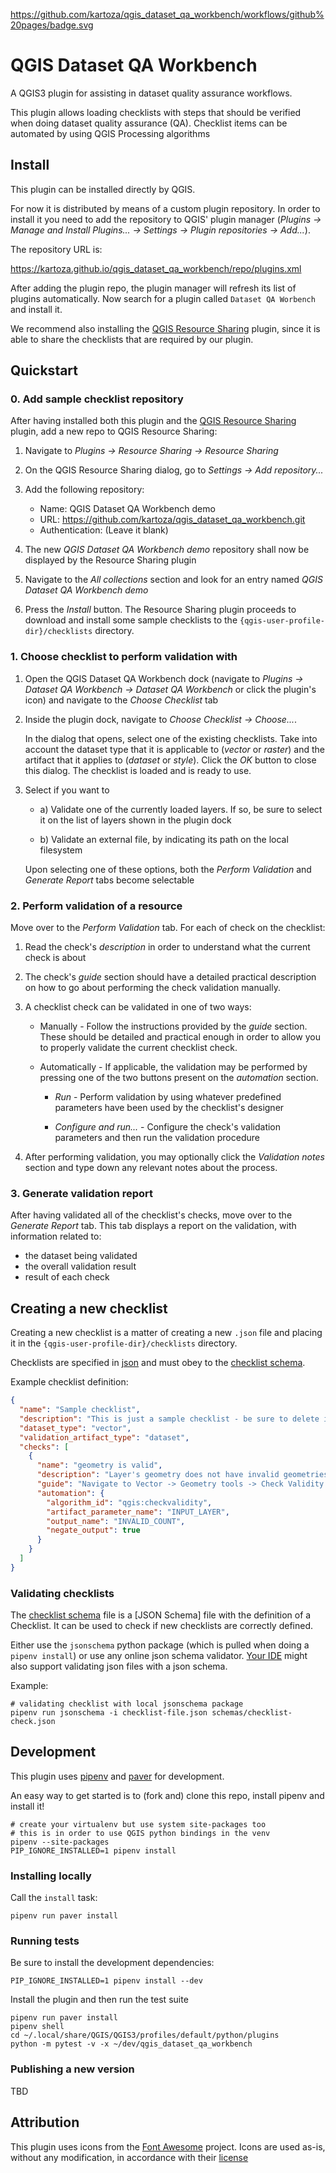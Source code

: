 https://github.com/kartoza/qgis_dataset_qa_workbench/workflows/github%20pages/badge.svg

# QGIS Dataset QA Workbench

A QGIS3 plugin for assisting in dataset quality assurance workflows.

This plugin allows loading checklists with steps that should be verified 
when doing dataset quality assurance (QA). Checklist items can be automated 
by using QGIS Processing algorithms


## Install

This plugin can be installed directly by QGIS. 

For now it is distributed by means of a custom plugin repository. In order 
to install it you need to add the repository to QGIS' plugin manager 
(_Plugins -> Manage and Install Plugins... -> Settings -> 
Plugin repositories -> Add..._). 

The repository URL is:

https://kartoza.github.io/qgis_dataset_qa_workbench/repo/plugins.xml

After adding the plugin repo, the plugin manager will refresh its list of 
plugins automatically. Now search for a plugin called `Dataset QA Worbench` 
and install it.

We recommend also installing the [QGIS Resource Sharing] plugin, since it
is able to share the checklists that are required by  our plugin.


## Quickstart

### 0. Add sample checklist repository

After having installed both this plugin and the [QGIS Resource Sharing] 
plugin, add a new repo to QGIS Resource Sharing:
   
1. Navigate to _Plugins -> Resource Sharing -> Resource Sharing_

1. On the QGIS Resource Sharing dialog, go to _Settings -> Add repository..._

1. Add the following repository:
   
   -  Name: QGIS Dataset QA Workbench demo
   -  URL: https://github.com/kartoza/qgis_dataset_qa_workbench.git
   -  Authentication: (Leave it blank)
     
1. The new _QGIS Dataset QA Workbench demo_ repository shall now be 
   displayed by the Resource Sharing plugin
   
1. Navigate to the  _All collections_ section and look for an entry named
   _QGIS Dataset QA Workbench demo_
     
1. Press the _Install_ button. The Resource Sharing plugin proceeds to 
   download and install some sample checklists to the 
   `{qgis-user-profile-dir}/checklists` directory.
     
     
### 1. Choose checklist to perform validation with
     
1. Open the QGIS Dataset QA Workbench dock (navigate to 
   _Plugins -> Dataset QA Workbench -> Dataset QA Workbench_ or click the 
   plugin's icon) and navigate to the _Choose Checklist_ tab
   
1. Inside the plugin dock, navigate to _Choose Checklist -> Choose..._. 

   In the dialog that opens, select one of the existing checklists. Take into
   account the dataset type that it is applicable to (_vector_ or _raster_) and
   the artifact that it applies to (_dataset_ or _style_). Click the _OK_ button 
   to close this dialog. The checklist is loaded and is ready to use.
   
1. Select if you want to

   - a) Validate one of the currently loaded layers. If so, be sure to select 
     it on the list of layers shown in the plugin dock
     
   - b) Validate an external file, by indicating its path on the local filesystem
   
   Upon selecting one of these options, both the _Perform Validation_ and 
   _Generate Report_ tabs become selectable
   
   
### 2. Perform validation of a resource

Move over to the _Perform Validation_ tab. For each of check on the checklist:

1. Read the check's _description_ in order to understand what the current 
   check is about
   
1. The check's _guide_ section should have a detailed practical description 
   on how to go about performing the check validation manually.
   
1. A checklist check can be validated in one of two ways:

   - Manually - Follow the instructions provided by the _guide_ section. 
     These should be detailed and practical enough in order to allow you to 
     properly validate the current checklist check.
     
     
   - Automatically - If applicable, the validation may be performed by 
     pressing one of the two buttons present on the _automation_ section.
     
     -  _Run_ - Perform validation by using whatever predefined parameters have 
        been used by the checklist's designer
        
     -  _Configure and run..._ - Configure the check's validation parameters 
        and then run the validation procedure
        
1. After performing validation, you may optionally click the 
   _Validation notes_ section and type down any relevant notes about the 
   process.


### 3. Generate validation report

After having validated all of the checklist's checks, move over to the 
_Generate Report_ tab. This tab displays a report on the validation, with
information related to:

- the dataset being validated
- the overall validation result
- result of each check


     
   
   
## Creating a new checklist

Creating a new checklist is a matter of creating a new `.json` file and 
placing it in the `{qgis-user-profile-dir}/checklists` directory.

Checklists are specified in [json] and must obey to the [checklist schema].

Example checklist definition:

```json
{
  "name": "Sample checklist",
  "description": "This is just a sample checklist - be sure to delete it",
  "dataset_type": "vector",
  "validation_artifact_type": "dataset",
  "checks": [
    {
      "name": "geometry is valid",
      "description": "Layer's geometry does not have invalid geometries.",
      "guide": "Navigate to Vector -> Geometry tools -> Check Validity... and run the validity analysis tool. Afterwards check that there are no features on the `invalid output` layer",
      "automation": {
        "algorithm_id": "qgis:checkvalidity",
        "artifact_parameter_name": "INPUT_LAYER",
        "output_name": "INVALID_COUNT",
        "negate_output": true
      }
    }
  ]
}
```

### Validating checklists

The [checklist schema] file is a [JSON Schema] file with the 
definition of a Checklist. It can be used to check if new checklists
are correctly defined. 

Either use the `jsonschema` python package (which is pulled when 
doing a `pipenv install`) or use any online json schema validator. [Your IDE] 
might also support validating json files with a json schema.

Example:

```
# validating checklist with local jsonschema package
pipenv run jsonschema -i checklist-file.json schemas/checklist-check.json
```


## Development

This plugin uses [pipenv] and [paver] for development.

An easy way to get started is to (fork and) clone this repo, install pipenv 
and install it!

```
# create your virtualenv but use system site-packages too
# this is in order to use QGIS python bindings in the venv
pipenv --site-packages
PIP_IGNORE_INSTALLED=1 pipenv install
```

### Installing locally

Call the `install` task:

```
pipenv run paver install
```


### Running tests

Be sure to install the development dependencies:

```
PIP_IGNORE_INSTALLED=1 pipenv install --dev
```

Install the plugin and then run the test suite

```
pipenv run paver install
pipenv shell
cd ~/.local/share/QGIS/QGIS3/profiles/default/python/plugins
python -m pytest -v -x ~/dev/qgis_dataset_qa_workbench
```


### Publishing a new version

TBD



## Attribution

This plugin uses icons from the [Font Awesome] project. Icons are used as-is, without any modification, 
in accordance with their [license]

[QGIS Resource Sharing]: https://github.com/QGIS-Contribution/QGIS-ResourceSharing
[json]: https://www.json.org/json-en.html
[checklist schema]: https://raw.githubusercontent.com/kartoza/qgis_dataset_qa_workbench/master/schemas/checklist-check.json
[Font Awesome]: https://fontawesome.com/
[license]: https://fontawesome.com/license
[pipenv]: https://pipenv.pypa.io/en/latest/
[paver]: https://pythonhosted.org/Paver/index.html
[jsonschema]: https://json-schema.org/
[Your IDE]: https://www.jetbrains.com/help/pycharm/json.html#ws_json_schema_add_custom
